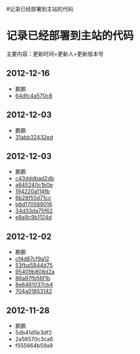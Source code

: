 #记录已经部署到主站的代码

# 记录已经部署到主站的代码 #
主要内容：更新时间+更新人+更新版本号

## 2012-12-16 ##
  * 鹏鹏
  * [64dfc4a570c8](http://code.google.com/p/ygclub/source/detail?r=64dfc4a570c8ed8506206ac804065fd4d80336ed)


## 2012-12-03 ##
  * 鹏鹏
  * [31abb32432ed](http://code.google.com/p/ygclub/source/detail?r=31abb32432eda381a696a916d919c7cd54ff8dcb)

## 2012-12-03 ##
  * 鹏鹏
  * [c43dddbad2db](http://code.google.com/p/ygclub/source/detail?r=c43dddbad2db4debbb2ad39aabd4719d846ffdb2)
  * [a845240c1b0e](http://code.google.com/p/ygclub/source/detail?r=a845240c1b0e808d187791eba1592d1209791703)
  * [194220a114fb](http://code.google.com/p/ygclub/source/detail?r=194220a114fb2ae6290b6855c07a28e4d82daa04)
  * [6b28f55d71cc](http://code.google.com/p/ygclub/source/detail?r=6b28f55d71cc6d98e2d6411926538a51d48df73e)
  * [b6d170569016](http://code.google.com/p/ygclub/source/detail?r=b6d1705690167add3891947d07773f3bf22396aa)
  * [34d33da75f62](http://code.google.com/p/ygclub/source/detail?r=34d33da75f628efa76b7c105bd52227251585c44)
  * [e8a9c9b1124d](http://code.google.com/p/ygclub/source/detail?r=e8a9c9b1124dfdf4440977aa92c9e1aeb4cecc97)


## 2012-12-02 ##
  * 鹏鹏
  * [cf4d87cf9a12](http://code.google.com/p/ygclub/source/detail?r=cf4d87cf9a12c062cef99653d9e23e1648b78fb8)
  * [53fba5844d75](http://code.google.com/p/ygclub/source/detail?r=53fba5844d75d90b50e70260be7b88117d7829c1)
  * [95409b808d2a](http://code.google.com/p/ygclub/source/detail?r=95409b808d2a0a68e254249eb5e1f5bbe41393b2)
  * [86a97fb56f1b](http://code.google.com/p/ygclub/source/detail?r=86a97fb56f1b881a4049c0a71c6c37cf2b19b850)
  * [8e6461037cb4](http://code.google.com/p/ygclub/source/detail?r=8e6461037cb40f8c4e7035609025ddcfe15d1499)
  * [704a01853142](http://code.google.com/p/ygclub/source/detail?r=704a01853142d017c2bad2f4d52bde8306cfe670)


## 2012-11-28 ##
  * 鹏鹏
  * 5db41d5b3df2
  * 2a56570c3ca6
  * f555664b59a9